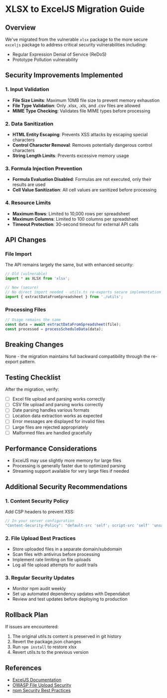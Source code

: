# XLSX to ExcelJS Migration Guide

## Overview
We've migrated from the vulnerable `xlsx` package to the more secure `exceljs` package to address critical security vulnerabilities including:
- Regular Expression Denial of Service (ReDoS)
- Prototype Pollution vulnerability

## Security Improvements Implemented

### 1. Input Validation
- **File Size Limits**: Maximum 10MB file size to prevent memory exhaustion
- **File Type Validation**: Only .xlsx, .xls, and .csv files are allowed
- **MIME Type Checking**: Validates file MIME types before processing

### 2. Data Sanitization
- **HTML Entity Escaping**: Prevents XSS attacks by escaping special characters
- **Control Character Removal**: Removes potentially dangerous control characters
- **String Length Limits**: Prevents excessive memory usage

### 3. Formula Injection Prevention
- **Formula Evaluation Disabled**: Formulas are not executed, only their results are used
- **Cell Value Sanitization**: All cell values are sanitized before processing

### 4. Resource Limits
- **Maximum Rows**: Limited to 10,000 rows per spreadsheet
- **Maximum Columns**: Limited to 100 columns per spreadsheet
- **Timeout Protection**: 30-second timeout for external API calls

## API Changes

### File Import
The API remains largely the same, but with enhanced security:

```typescript
// Old (vulnerable)
import * as XLSX from 'xlsx';

// New (secure)
// No direct import needed - utils.ts re-exports secure implementation
import { extractDataFromSpreadsheet } from './utils';
```

### Processing Files
```typescript
// Usage remains the same
const data = await extractDataFromSpreadsheet(file);
const processed = processScheduleData(data);
```

## Breaking Changes
None - the migration maintains full backward compatibility through the re-export pattern.

## Testing Checklist
After the migration, verify:
- [ ] Excel file upload and parsing works correctly
- [ ] CSV file upload and parsing works correctly
- [ ] Date parsing handles various formats
- [ ] Location data extraction works as expected
- [ ] Error messages are displayed for invalid files
- [ ] Large files are rejected appropriately
- [ ] Malformed files are handled gracefully

## Performance Considerations
- ExcelJS may use slightly more memory for large files
- Processing is generally faster due to optimized parsing
- Streaming support available for very large files if needed

## Additional Security Recommendations

### 1. Content Security Policy
Add CSP headers to prevent XSS:
```typescript
// In your server configuration
"Content-Security-Policy": "default-src 'self'; script-src 'self' 'unsafe-inline';"
```

### 2. File Upload Best Practices
- Store uploaded files in a separate domain/subdomain
- Scan files with antivirus before processing
- Implement rate limiting on file uploads
- Log all file upload attempts for audit trails

### 3. Regular Security Updates
- Monitor npm audit weekly
- Set up automated dependency updates with Dependabot
- Review and test updates before deploying to production

## Rollback Plan
If issues are encountered:
1. The original utils.ts content is preserved in git history
2. Revert the package.json changes
3. Run `npm install` to restore xlsx
4. Revert utils.ts to the previous version

## References
- [ExcelJS Documentation](https://github.com/exceljs/exceljs)
- [OWASP File Upload Security](https://owasp.org/www-community/vulnerabilities/Unrestricted_File_Upload)
- [npm Security Best Practices](https://docs.npmjs.com/packages-and-modules/securing-your-code)